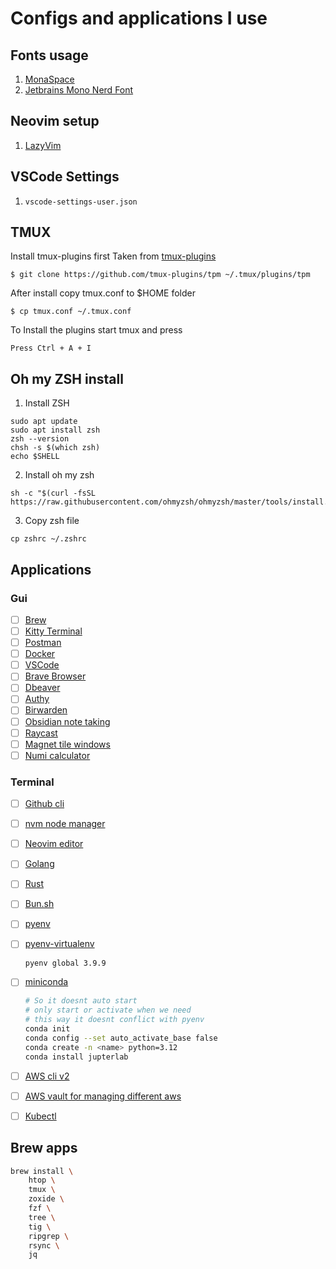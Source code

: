 
# Configs and applications I use


## Fonts usage
1. [MonaSpace](https://monaspace.githubnext.com/)
2. [Jetbrains Mono Nerd Font](/fonts/)


## Neovim setup
1. [LazyVim](https://www.lazyvim.org/)

## VSCode Settings
1. `vscode-settings-user.json`

## TMUX
Install tmux-plugins first
Taken from [tmux-plugins](https://github.com/tmux-plugins/tpm)

`$ git clone https://github.com/tmux-plugins/tpm ~/.tmux/plugins/tpm`

After install copy tmux.conf to $HOME folder

`$ cp tmux.conf ~/.tmux.conf`

To Install the plugins start tmux and press

`Press Ctrl + A + I` 

## Oh my ZSH install

1. Install ZSH

```
sudo apt update
sudo apt install zsh
zsh --version
chsh -s $(which zsh)
echo $SHELL
```

2. Install oh my zsh

```
sh -c "$(curl -fsSL https://raw.githubusercontent.com/ohmyzsh/ohmyzsh/master/tools/install.sh)"
```

3. Copy zsh file

```
cp zshrc ~/.zshrc
```

## Applications

### Gui

- [ ] [Brew](https://brew.sh/)
- [ ] [Kitty Terminal](https://sw.kovidgoyal.net/kitty/)
- [ ] [Postman](https://www.postman.com/)
- [ ] [Docker](https://www.docker.com/get-started/)
- [ ] [VSCode](https://code.visualstudio.com/)
- [ ] [Brave Browser](https://brave.com/)
- [ ] [Dbeaver](https://dbeaver.io/)
- [ ] [Authy](https://authy.com/)
- [ ]  [Birwarden](https://bitwarden.com/)
- [ ] [Obsidian note taking](https://obsidian.md/)
- [ ] [Raycast](https://www.raycast.com/)
- [ ] [Magnet tile windows](https://apps.apple.com/us/app/magnet/id441258766?mt=12)
- [ ] [Numi calculator](https://numi.app/)

### Terminal
- [ ] [Github cli](https://cli.github.com/)
- [ ] [nvm node manager](https://github.com/nvm-sh/nvm)
- [ ] [Neovim editor](https://neovim.io/)
- [ ] [Golang](https://go.dev/)
- [ ] [Rust](https://doc.rust-lang.org/cargo/getting-started/installation.html)
- [ ] [Bun.sh](https://bun.sh/)
- [ ] [pyenv](https://github.com/pyenv/pyenv)
- [ ] [pyenv-virtualenv](https://github.com/pyenv/pyenv-virtualenv)
    ``` bash
    pyenv global 3.9.9
    ```
- [ ] [miniconda](https://docs.anaconda.com/free/miniconda/index.html)
    ``` bash
    # So it doesnt auto start
    # only start or activate when we need
    # this way it doesnt conflict with pyenv
    conda init
    conda config --set auto_activate_base false
    conda create -n <name> python=3.12
    conda install jupterlab
    ```
- [ ] [AWS cli v2](https://docs.aws.amazon.com/cli/latest/userguide/getting-started-install.html)
- [ ] [AWS vault for managing different aws](https://github.com/99designs/aws-vault)
- [ ] [Kubectl](https://kubernetes.io/docs/tasks/tools/#kubectl)



## Brew apps
```bash
brew install \
    htop \
    tmux \ 
    zoxide \
    fzf \
    tree \
    tig \
    ripgrep \
    rsync \
    jq
```
